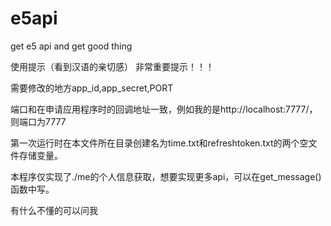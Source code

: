 # e5api
get e5 api and get good thing

使用提示（看到汉语的亲切感）
非常重要提示！！！

需要修改的地方app_id,app_secret,PORT

端口和在申请应用程序时的回调地址一致，例如我的是http://localhost:7777/，则端口为7777

第一次运行时在本文件所在目录创建名为time.txt和refreshtoken.txt的两个空文件存储变量。

本程序仅实现了./me的个人信息获取，想要实现更多api，可以在get_message()函数中写。

有什么不懂的可以问我
